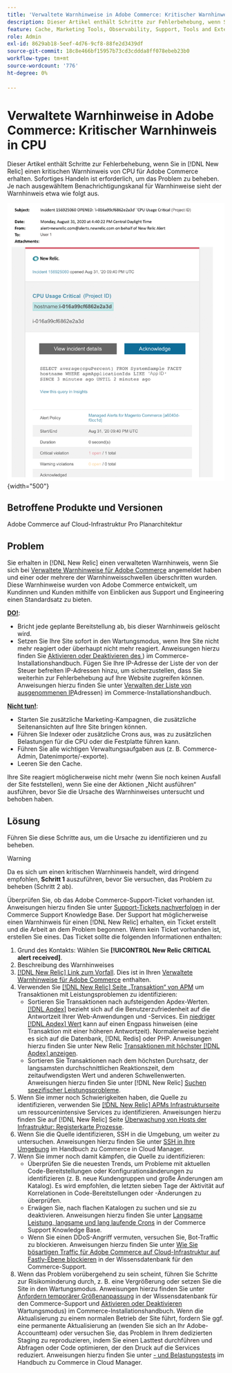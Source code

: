 ```yaml
---
title: 'Verwaltete Warnhinweise in Adobe Commerce: Kritischer Warnhinweis in CPU'
description: Dieser Artikel enthält Schritte zur Fehlerbehebung, wenn Sie einen kritischen Warnhinweis von CPU für Adobe Commerce in [!DNL New Relic] erhalten. Sofortiges Handeln ist erforderlich, um das Problem zu beheben.
feature: Cache, Marketing Tools, Observability, Support, Tools and External Services
role: Admin
exl-id: 8629ab18-5eef-4d76-9cf8-88fe2d3439df
source-git-commit: 18c8e466bf15957b73cd3cddda8ff078ebeb23b0
workflow-type: tm+mt
source-wordcount: '776'
ht-degree: 0%

---
```


# Verwaltete Warnhinweise in Adobe Commerce: Kritischer Warnhinweis in CPU

Dieser Artikel enthält Schritte zur Fehlerbehebung, wenn Sie in [!DNL New Relic] einen kritischen Warnhinweis von CPU für Adobe Commerce erhalten. Sofortiges Handeln ist erforderlich, um das Problem zu beheben. Je nach ausgewähltem Benachrichtigungskanal für Warnhinweise sieht der Warnhinweis etwa wie folgt aus.

![Kritischer Warnhinweis auf Festplatte](../../assets/managed-alerts/cpu-critical-magento-managed.png){width="500"}

## Betroffene Produkte und Versionen

Adobe Commerce auf Cloud-Infrastruktur Pro Planarchitektur

## Problem

Sie erhalten in [!DNL New Relic] einen verwalteten Warnhinweis, wenn Sie sich bei [Verwaltete Warnhinweise für Adobe Commerce](managed-alerts-for-magento-commerce.md) angemeldet haben und einer oder mehrere der Warnhinweisschwellen überschritten wurden. Diese Warnhinweise wurden von Adobe Commerce entwickelt, um Kundinnen und Kunden mithilfe von Einblicken aus Support und Engineering einen Standardsatz zu bieten.

<u>**DO!**</u>:

* Bricht jede geplante Bereitstellung ab, bis dieser Warnhinweis gelöscht wird.
* Setzen Sie Ihre Site sofort in den Wartungsmodus, wenn Ihre Site nicht mehr reagiert oder überhaupt nicht mehr reagiert. Anweisungen hierzu finden Sie [Aktivieren oder Deaktivieren des ](https://experienceleague.adobe.com/de/docs/commerce-operations/installation-guide/tutorials/maintenance-mode)) im Commerce-Installationshandbuch. Fügen Sie Ihre IP-Adresse der Liste der von der Steuer befreiten IP-Adressen hinzu, um sicherzustellen, dass Sie weiterhin zur Fehlerbehebung auf Ihre Website zugreifen können. Anweisungen hierzu finden Sie unter [Verwalten der Liste von ausgenommenen IP](https://experienceleague.adobe.com/de/docs/commerce-operations/installation-guide/tutorials/maintenance-mode#maintain-the-list-of-exempt-ip-addresses)Adressen) im Commerce-Installationshandbuch.

<u>**Nicht tun!**</u>:

* Starten Sie zusätzliche Marketing-Kampagnen, die zusätzliche Seitenansichten auf Ihre Site bringen können.
* Führen Sie Indexer oder zusätzliche Crons aus, was zu zusätzlichen Belastungen für die CPU oder die Festplatte führen kann.
* Führen Sie alle wichtigen Verwaltungsaufgaben aus (z. B. Commerce-Admin, Datenimporte/-exporte).
* Leeren Sie den Cache.

Ihre Site reagiert möglicherweise nicht mehr (wenn Sie noch keinen Ausfall der Site feststellen), wenn Sie eine der Aktionen „Nicht ausführen“ ausführen, bevor Sie die Ursache des Warnhinweises untersucht und behoben haben.

## Lösung

Führen Sie diese Schritte aus, um die Ursache zu identifizieren und zu beheben.

>[!WARNING]
>
>Da es sich um einen kritischen Warnhinweis handelt, wird dringend empfohlen, **Schritt 1** auszuführen, bevor Sie versuchen, das Problem zu beheben (Schritt 2 ab).

Überprüfen Sie, ob das Adobe Commerce-Support-Ticket vorhanden ist. Anweisungen hierzu finden Sie unter [Support-Tickets nachverfolgen](https://experienceleague.adobe.com/de/docs/commerce-knowledge-base/kb/help-center-guide/magento-help-center-user-guide#track-support-case) in der Commerce Support Knowledge Base. Der Support hat möglicherweise einen Warnhinweis für einen [!DNL New Relic] erhalten, ein Ticket erstellt und die Arbeit an dem Problem begonnen. Wenn kein Ticket vorhanden ist, erstellen Sie eines. Das Ticket sollte die folgenden Informationen enthalten:

1. Grund des Kontakts: Wählen Sie **[!UICONTROL New Relic CRITICAL alert received]**.
1. Beschreibung des Warnhinweises
1. [[!DNL New Relic] Link zum Vorfall](https://docs.newrelic.com/docs/alerts-applied-intelligence/new-relic-alerts/alert-incidents/view-violation-event-details-incidents). Dies ist in Ihren [Verwaltete Warnhinweise für Adobe Commerce](managed-alerts-for-magento-commerce.md) enthalten.
1. Verwenden Sie [[!DNL New Relic]  Seite „Transaktion“ von APM](https://docs.newrelic.com/docs/apm/applications-menu/monitoring/transactions-page-find-specific-performance-problems) um Transaktionen mit Leistungsproblemen zu identifizieren:
   * Sortieren Sie Transaktionen nach aufsteigenden Apdex-Werten. [[!DNL Apdex]](https://docs.newrelic.com/docs/apm/new-relic-apm/apdex/apdex-measure-user-satisfaction) bezieht sich auf die Benutzerzufriedenheit auf die Antwortzeit Ihrer Web-Anwendungen und -Services. Ein [niedriger [!DNL Apdex] Wert](managed-alerts-for-magento-commerce-apdex-warning-alert.md) kann auf einen Engpass hinweisen (eine Transaktion mit einer höheren Antwortzeit). Normalerweise bezieht es sich auf die Datenbank, [!DNL Redis] oder PHP. Anweisungen hierzu finden Sie unter New Relic [Transaktionen mit höchster  [!DNL Apdex]  anzeigen](https://docs.newrelic.com/docs/apm/new-relic-apm/apdex/view-your-apdex-score#apdex-dissat).
   * Sortieren Sie Transaktionen nach dem höchsten Durchsatz, der langsamsten durchschnittlichen Reaktionszeit, dem zeitaufwendigsten Wert und anderen Schwellenwerten. Anweisungen hierzu finden Sie unter [!DNL New Relic] [Suchen spezifischer Leistungsprobleme](https://docs.newrelic.com/docs/apm/applications-menu/monitoring/transactions-page-find-specific-performance-problems).
1. Wenn Sie immer noch Schwierigkeiten haben, die Quelle zu identifizieren, verwenden Sie [[!DNL New Relic] APMs Infrastrukturseite](https://docs.newrelic.com/docs/infrastructure/infrastructure-ui-pages/infra-hosts-ui-page) um ressourcenintensive Services zu identifizieren. Anweisungen hierzu finden Sie auf [!DNL New Relic] Seite [Überwachung von Hosts der Infrastruktur: Registerkarte Prozesse](https://docs.newrelic.com/docs/infrastructure/infrastructure-ui-pages/infra-hosts-ui-page/#processes).
1. Wenn Sie die Quelle identifizieren, SSH in die Umgebung, um weiter zu untersuchen. Anweisungen hierzu finden Sie unter [SSH in Ihre Umgebung](https://experienceleague.adobe.com/docs/commerce-cloud-service/user-guide/develop/secure-connections.html?lang=de) im Handbuch zu Commerce in Cloud Manager.
1. Wenn Sie immer noch damit kämpfen, die Quelle zu identifizieren:
   * Überprüfen Sie die neuesten Trends, um Probleme mit aktuellen Code-Bereitstellungen oder Konfigurationsänderungen zu identifizieren (z. B. neue Kundengruppen und große Änderungen am Katalog). Es wird empfohlen, die letzten sieben Tage der Aktivität auf Korrelationen in Code-Bereitstellungen oder -Änderungen zu überprüfen.
   * Erwägen Sie, nach flachen Katalogen zu suchen und sie zu deaktivieren. Anweisungen hierzu finden Sie unter [Langsame Leistung, langsame und lang laufende Crons](https://experienceleague.adobe.com/de/docs/commerce-knowledge-base/kb/troubleshooting/miscellaneous/slow-performance-slow-and-long-running-crons) in der Commerce Support Knowledge Base.
   * Wenn Sie einen DDoS-Angriff vermuten, versuchen Sie, Bot-Traffic zu blockieren. Anweisungen hierzu finden Sie unter [Wie Sie bösartigen Traffic für Adobe Commerce auf Cloud-Infrastruktur auf Fastly-Ebene blockieren](https://experienceleague.adobe.com/de/docs/commerce-knowledge-base/kb/how-to/block-malicious-traffic-for-magento-commerce-on-fastly-level) in der Wissensdatenbank für den Commerce-Support.
1. Wenn das Problem vorübergehend zu sein scheint, führen Sie Schritte zur Risikominderung durch, z. B. eine Vergrößerung oder setzen Sie die Site in den Wartungsmodus. Anweisungen hierzu finden Sie unter [Anfordern temporärer Größenanpassung](https://experienceleague.adobe.com/de/docs/commerce-knowledge-base/kb/how-to/how-to-request-temporary-magento-upsize) in der Wissensdatenbank für den Commerce-Support und [Aktivieren oder Deaktivieren ](https://experienceleague.adobe.com/de/docs/commerce-operations/installation-guide/tutorials/maintenance-mode) Wartungsmodus) im Commerce-Installationshandbuch. Wenn die Aktualisierung zu einem normalen Betrieb der Site führt, fordern Sie ggf. eine permanente Aktualisierung an (wenden Sie sich an Ihr Adobe-Accountteam) oder versuchen Sie, das Problem in Ihrem dedizierten Staging zu reproduzieren, indem Sie einen Lasttest durchführen und Abfragen oder Code optimieren, der den Druck auf die Services reduziert. Anweisungen hierzu finden Sie unter [- und Belastungstests](https://experienceleague.adobe.com/de/docs/commerce-cloud-service/user-guide/develop/test/staging-and-production#load-and-stress-testing) im Handbuch zu Commerce in Cloud Manager.
